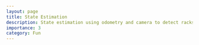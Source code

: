 ```yaml
---
layout: page
title: State Estimation
description: State estimation using odometry and camera to detect racks in a warehouse
importance: 3
category: Fun
---
```


